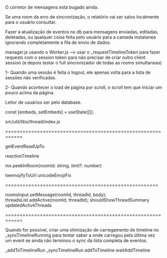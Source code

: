 O corretor de mensagens está bugado ainda.

Se uma room da erro de sincronização, o relatório vai ser salvo localmente para o usuário consultar.

Fazer a atualização de eventos no db para mensagens enviadas, editadas, deletadas, ou qualquer coisa feita pelo usuário para a camada instatanea ignorando completamente a fila de envio de dados.

manager.js usando o Worker.js --> usar o \_requestTimelineToken para fazer requests com o session token para não precisar de criar outro client session (e depois testar o full sincronizador de todas as rooms simultaneas)

1- Quando uma sessão é feita o logout, ele apenas volta para a lista de sessões não verificadas.

2- Quando acontecer o load de página por scroll, o scroll tem que iniciar um pouco acima da página.

Leitor de usuários ser pelo database.

const [embeds, setEmbeds] = useState([]);

src/util/libs/thread/index.js

============================================================

getEventReadUpTo

reactionTimeline

mx.peekInRoom(roomId: string, limit?: number)

twemojifyToUrl
unicodeEmojiFix

=====================================================

roomsInput.setMessage(roomId, threadId, body);
threadsList.addActive(roomId, threadId);
shouldShowThreadSummary
updatedActiveThreads

============================================================

Quando for possível, criar uma otimização de carregamento de timeline no \_syncTimelineRunning para tentar saber a onde carregou pela última vez um event se ainda não terminou o sync da lista completa de eventos.

\_addToTimelineRun
\_syncTimelineRun
addToTimeline
waitAddTimeline
